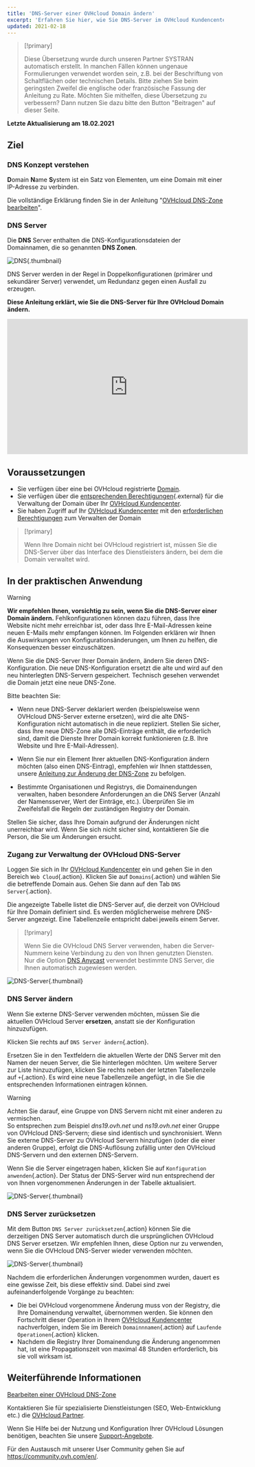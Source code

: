 ```yaml
---
title: 'DNS-Server einer OVHcloud Domain ändern'
excerpt: 'Erfahren Sie hier, wie Sie DNS-Server im OVHcloud Kundencenter bearbeiten'
updated: 2021-02-18
---
```


> [!primary]
>
> Diese Übersetzung wurde durch unseren Partner SYSTRAN automatisch erstellt. In manchen Fällen können ungenaue Formulierungen verwendet worden sein, z.B. bei der Beschriftung von Schaltflächen oder technischen Details. Bitte ziehen Sie beim geringsten Zweifel die englische oder französische Fassung der Anleitung zu Rate. Möchten Sie mithelfen, diese Übersetzung zu verbessern? Dann nutzen Sie dazu bitte den Button "Beitragen" auf dieser Seite.
>

**Letzte Aktualisierung am 18.02.2021**

## Ziel

### DNS Konzept verstehen 

**D**omain **N**ame **S**ystem ist ein Satz von Elementen, um eine Domain mit einer IP-Adresse zu verbinden.

Die vollständige Erklärung finden Sie in der Anleitung "[OVHcloud DNS-Zone bearbeiten](/pages/web_cloud/domains/dns_zone_edit#understanddns)".

### DNS Server 

Die **DNS** Server enthalten die DNS-Konfigurationsdateien der Domainnamen, die so genannten **DNS Zonen**.

![DNS](images/dnsserver.png){.thumbnail}

DNS Server werden in der Regel in Doppelkonfigurationen (primärer und sekundärer Server) verwendet, um Redundanz gegen einen Ausfall zu erzeugen.

**Diese Anleitung erklärt, wie Sie die DNS-Server für Ihre OVHcloud Domain ändern.**

<iframe width="560" height="315" src="https://www.youtube-nocookie.com/embed/BvrUi26ShzI" frameborder="0" allow="accelerometer; autoplay; clipboard-write; encrypted-media; gyroscope; picture-in-picture" allowfullscreen></iframe>

## Voraussetzungen

- Sie verfügen über eine bei OVHcloud registrierte [Domain](https://www.ovhcloud.com/de/domains/).
- Sie verfügen über die [entsprechenden Berechtigungen](/pages/account_and_service_management/account_information/managing_contacts){.external} für die Verwaltung der Domain über Ihr [OVHcloud Kundencenter](https://www.ovh.com/auth/?action=gotomanager&from=https://www.ovh.de/&ovhSubsidiary=de).
- Sie haben Zugriff auf Ihr [OVHcloud Kundencenter](https://www.ovh.com/auth/?action=gotomanager&from=https://www.ovh.de/&ovhSubsidiary=de
) mit den [erforderlichen Berechtigungen](/pages/account_and_service_management/account_information/managing_contacts) zum Verwalten der Domain

> [!primary]
>
> Wenn Ihre Domain nicht bei OVHcloud registriert ist, müssen Sie die DNS-Server über das Interface des Dienstleisters ändern, bei dem die Domain verwaltet wird.
>

## In der praktischen Anwendung

> [!warning]
>
> **Wir empfehlen Ihnen, vorsichtig zu sein, wenn Sie die DNS-Server einer Domain ändern.** Fehlkonfigurationen können dazu führen, dass Ihre Website nicht mehr erreichbar ist, oder dass Ihre E-Mail-Adressen keine neuen E-Mails mehr empfangen können. Im Folgenden erklären wir Ihnen die Auswirkungen von Konfigurationsänderungen, um Ihnen zu helfen, die Konsequenzen besser einzuschätzen.
>

Wenn Sie die DNS-Server Ihrer Domain ändern, ändern Sie deren DNS-Konfiguration. Die neue DNS-Konfiguration ersetzt die alte und wird auf den neu hinterlegten DNS-Servern gespeichert. Technisch gesehen verwendet die Domain jetzt eine neue DNS-Zone.

Bitte beachten Sie:

- Wenn neue DNS-Server deklariert werden (beispielsweise wenn OVHcloud DNS-Server externe ersetzen), wird die alte DNS-Konfiguration nicht automatisch in die neue repliziert. Stellen Sie sicher, dass Ihre neue DNS-Zone alle DNS-Einträge enthält, die erforderlich sind, damit die Dienste Ihrer Domain korrekt funktionieren (z.B. Ihre Website und Ihre E-Mail-Adressen).

- Wenn Sie nur ein Element Ihrer aktuellen DNS-Konfiguration ändern möchten (also einen DNS-Eintrag), empfehlen wir Ihnen stattdessen, unsere [Anleitung zur Änderung der DNS-Zone](/pages/web_cloud/domains/dns_zone_edit) zu befolgen.

- Bestimmte Organisationen und Registrys, die Domainendungen verwalten, haben besondere Anforderungen an die DNS Server (Anzahl der Namensserver, Wert der Einträge, etc.). Überprüfen Sie im Zweifelsfall die Regeln der zuständigen Registry der Domain.

Stellen Sie sicher, dass Ihre Domain aufgrund der Änderungen nicht unerreichbar wird. Wenn Sie sich nicht sicher sind, kontaktieren Sie die Person, die Sie um Änderungen ersucht.


### Zugang zur Verwaltung der OVHcloud DNS-Server

Loggen Sie sich in Ihr [OVHcloud Kundencenter](https://www.ovh.com/auth/?action=gotomanager&from=https://www.ovh.de/&ovhSubsidiary=de) ein und gehen Sie in den Bereich `Web Cloud`{.action}. Klicken Sie auf `Domains`{.action} und wählen Sie die betreffende Domain aus. Gehen Sie dann auf den Tab `DNS Server`{.action}.

Die angezeigte Tabelle listet die DNS-Server auf, die derzeit von OVHcloud für Ihre Domain definiert sind. Es werden möglicherweise mehrere DNS-Server angezeigt. Eine Tabellenzeile entspricht dabei jeweils einem Server.

> [!primary]
>
> Wenn Sie die OVHcloud DNS Server verwenden, haben die Server-Nummern keine Verbindung zu den von Ihnen genutzten Diensten. Nur die Option [DNS Anycast](https://www.ovhcloud.com/de/domains/options/dns-anycast/) verwendet bestimmte DNS Server, die Ihnen automatisch zugewiesen werden.

![DNS-Server](images/edit-dns-server-ovh-step1.png){.thumbnail}

### DNS Server ändern

Wenn Sie externe DNS-Server verwenden möchten, müssen Sie die aktuellen OVHcloud Server **ersetzen**, anstatt sie der Konfiguration hinzuzufügen. 

Klicken Sie rechts auf `DNS Server ändern`{.action}.

Ersetzen Sie in den Textfeldern die aktuellen Werte der DNS Server mit den Namen der neuen Server, die Sie hinterlegen möchten. Um weitere Server zur Liste hinzuzufügen, klicken Sie rechts neben der letzten Tabellenzeile auf `+`{.action}. Es wird eine neue Tabellenzeile angefügt, in die Sie die entsprechenden Informationen eintragen können.

> [!warning]
>
> Achten Sie darauf, eine Gruppe von DNS Servern nicht mit einer anderen zu vermischen.<br>
> So entsprechen zum Beispiel *dns19.ovh.net* und *ns19.ovh.net* einer Gruppe von OVHcloud DNS-Servern; diese sind identisch und synchronisiert. Wenn Sie externe DNS-Server zu OVHcloud Servern hinzufügen (oder die einer anderen Gruppe), erfolgt die DNS-Auflösung zufällig unter den OVHcloud DNS-Servern und den externen DNS-Servern.

Wenn Sie die Server eingetragen haben, klicken Sie auf `Konfiguration anwenden`{.action}. Der Status der DNS-Server wird nun entsprechend der von Ihnen vorgenommenen Änderungen in der Tabelle aktualisiert.

![DNS-Server](images/edit-dns-server-ovh-step2.png){.thumbnail}

### DNS Server zurücksetzen 

Mit dem Button `DNS Server zurücksetzen`{.action} können Sie die derzeitigen DNS Server automatisch durch die ursprünglichen OVHcloud DNS Server ersetzen. Wir empfehlen Ihnen, diese Option nur zu verwenden, wenn Sie die OVHcloud DNS-Server wieder verwenden möchten. 

![DNS-Server](images/edit-dns-server-ovh-step3.png){.thumbnail}

Nachdem die erforderlichen Änderungen vorgenommen wurden, dauert es eine gewisse Zeit, bis diese effektiv sind. Dabei sind zwei aufeinanderfolgende Vorgänge zu beachten:

- Die bei OVHcloud vorgenommene Änderung muss von der Registry, die Ihre Domainendung verwaltet, übernommen werden. Sie können den Fortschritt dieser Operation in Ihrem [OVHcloud Kundencenter](https://www.ovh.com/auth/?action=gotomanager&from=https://www.ovh.de/&ovhSubsidiary=de) nachverfolgen, indem Sie im Bereich `Domainnnamen`{.action} auf `Laufende Operationen`{.action} klicken.
- Nachdem die Registry Ihrer Domainendung die Änderung angenommen hat, ist eine Propagationszeit von maximal 48 Stunden erforderlich, bis sie voll wirksam ist.

## Weiterführende Informationen

[Bearbeiten einer OVHcloud DNS-Zone](/pages/web_cloud/domains/dns_zone_edit)

Kontaktieren Sie für spezialisierte Dienstleistungen (SEO, Web-Entwicklung etc.) die [OVHcloud Partner](https://partner.ovhcloud.com/de/directory/).

Wenn Sie Hilfe bei der Nutzung und Konfiguration Ihrer OVHcloud Lösungen benötigen, beachten Sie unsere [Support-Angebote](https://www.ovhcloud.com/de/support-levels/).

Für den Austausch mit unserer User Community gehen Sie auf <https://community.ovh.com/en/>.
